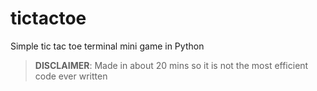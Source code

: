 # tictactoe
Simple tic tac toe terminal mini game in Python

> **DISCLAIMER**: Made in about 20 mins so it is not the most efficient code ever written
